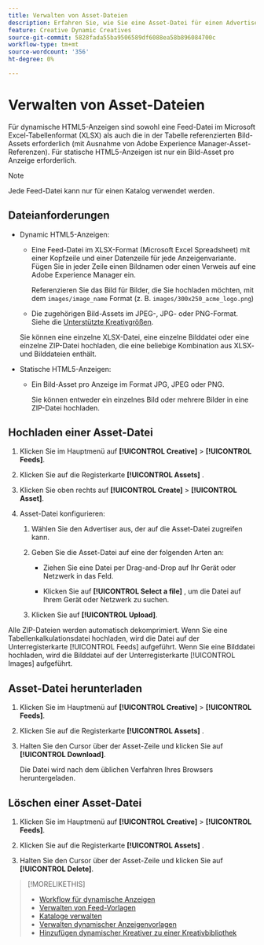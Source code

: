```yaml
---
title: Verwalten von Asset-Dateien
description: Erfahren Sie, wie Sie eine Asset-Datei für einen Advertiser hochladen und verwalten.
feature: Creative Dynamic Creatives
source-git-commit: 5828fada55ba9506589df6088ea58b896084700c
workflow-type: tm+mt
source-wordcount: '356'
ht-degree: 0%

---
```


# Verwalten von Asset-Dateien

Für dynamische HTML5-Anzeigen sind sowohl eine Feed-Datei im Microsoft Excel-Tabellenformat (XLSX) als auch die in der Tabelle referenzierten Bild-Assets erforderlich (mit Ausnahme von Adobe Experience Manager-Asset-Referenzen). Für statische HTML5-Anzeigen ist nur ein Bild-Asset pro Anzeige erforderlich.

>[!NOTE]
>
> Jede Feed-Datei kann nur für einen Katalog verwendet werden.


## Dateianforderungen

* Dynamic HTML5-Anzeigen:

   * Eine Feed-Datei im XLSX-Format (Microsoft Excel Spreadsheet) mit einer Kopfzeile und einer Datenzeile für jede Anzeigenvariante. Fügen Sie in jeder Zeile einen Bildnamen oder einen Verweis auf eine Adobe Experience Manager ein.<!-- need spec of available column names that the user-created header names must map to; need to reference it in feed template topic too, so make it a separate file/appendix. -->

     Referenzieren Sie das Bild für Bilder, die Sie hochladen möchten, mit dem `images/image_name` Format (z. B. `images/300x250_acme_logo.png`)<!-- Verify.  Also need to include the spec for how to reference images in AEM -->

   * Die zugehörigen Bild-Assets im JPEG-, JPG- oder PNG-Format.<!-- NOT GIF still? And is this true: The maximum file size is two (2) MB. --> Siehe die [Unterstützte Kreativgrößen](/help/creative/creative-libraries/creative-sizes.md).

  Sie können eine einzelne XLSX-Datei, eine einzelne Bilddatei oder eine einzelne ZIP-Datei hochladen, die eine beliebige Kombination aus XLSX- und Bilddateien enthält.<!-- Check w/eng re any limitations or best practices WRT number of files and filesize allowed -->

* Statische HTML5-Anzeigen:

   * Ein Bild-Asset pro Anzeige im Format JPG, JPEG oder PNG.

     Sie können entweder ein einzelnes Bild oder mehrere Bilder in eine ZIP-Datei hochladen.<!-- Check w/eng re any limitations or best practices WRT number of files and filesize allowed -->

## Hochladen einer Asset-Datei

1. Klicken Sie im Hauptmenü auf **[!UICONTROL Creative]** > **[!UICONTROL Feeds]**.

1. Klicken Sie auf die Registerkarte **[!UICONTROL Assets]** .

1. Klicken Sie oben rechts auf **[!UICONTROL Create]** > **[!UICONTROL Asset]**.

1. Asset-Datei konfigurieren:

   1. Wählen Sie den Advertiser aus, der auf die Asset-Datei zugreifen kann.

   1. Geben Sie die Asset-Datei auf eine der folgenden Arten an:

      * Ziehen Sie eine Datei per Drag-and-Drop auf Ihr Gerät oder Netzwerk in das Feld.

      * Klicken Sie auf **[!UICONTROL Select a file]** , um die Datei auf Ihrem Gerät oder Netzwerk zu suchen.

   1. Klicken Sie auf **[!UICONTROL Upload]**.

Alle ZIP-Dateien werden automatisch dekomprimiert. Wenn Sie eine Tabellenkalkulationsdatei hochladen, wird die Datei auf der Unterregisterkarte [!UICONTROL Feeds] aufgeführt. Wenn Sie eine Bilddatei hochladen, wird die Bilddatei auf der Unterregisterkarte [!UICONTROL Images] aufgeführt.

## Asset-Datei herunterladen

1. Klicken Sie im Hauptmenü auf **[!UICONTROL Creative]** > **[!UICONTROL Feeds]**.

1. Klicken Sie auf die Registerkarte **[!UICONTROL Assets]** .

1. Halten Sie den Cursor über der Asset-Zeile und klicken Sie auf **[!UICONTROL Download]**.

   Die Datei wird nach dem üblichen Verfahren Ihres Browsers heruntergeladen.

## Löschen einer Asset-Datei

1. Klicken Sie im Hauptmenü auf **[!UICONTROL Creative]** > **[!UICONTROL Feeds]**.

1. Klicken Sie auf die Registerkarte **[!UICONTROL Assets]** .

1. Halten Sie den Cursor über der Asset-Zeile und klicken Sie auf **[!UICONTROL Delete]**.

>[!MORELIKETHIS]
>
>* [Workflow für dynamische Anzeigen](/help/creative/introduction/workflow-dynamic-ads.md)
>* [Verwalten von Feed-Vorlagen](/help/creative/feeds/feed-template-manage.md)
>* [Kataloge verwalten](/help/creative/feeds/catalog-manage.md)
>* [Verwalten dynamischer Anzeigenvorlagen](/help/creative/ad-templates/ad-template-manage.md)
>* [Hinzufügen dynamischer Kreativer zu einer Kreativbibliothek](/help/creative/creative-libraries/creative-add-dynamic.md)
